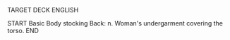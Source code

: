 TARGET DECK
ENGLISH

START
Basic
Body stocking
Back: n. Woman's undergarment covering the torso.
END
